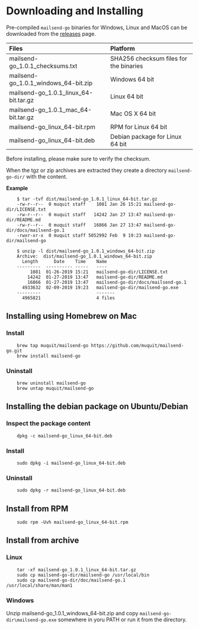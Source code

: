 # Downloading and Installing

Pre-compiled `mailsend-go` binaries for Windows, Linux and MacOS can be
downloaded from the [releases](https://github.com/muquit/mailsend-go/releases)
page.  

| Files | Platform |
| :-------| :--------|
| mailsend-go_1.0.1_checksums.txt| SHA256 checksum files for the binaries|
| mailsend-go_1.0.1_windows_64-bit.zip | Windows 64 bit |
| mailsend-go_1.0.1_linux_64-bit.tar.gz | Linux 64 bit|
| mailsend-go_1.0.1_mac_64-bit.tar.gz |  Mac OS X 64 bit |
| mailsend-go_linux_64-bit.rpm | RPM for Linux 64 bit |
| mailsend-go_linux_64-bit.deb | Debian package for Linux 64 bit |

Before installing, please make sure to verify the checksum.

When the tgz or zip archives are extracted they create a directory `mailsend-go-dir/` with the 
content.

**Example**

```
    $ tar -tvf dist/mailsend-go_1.0.1_linux_64-bit.tar.gz
	-rw-r--r--  0 muquit staff    1081 Jan 26 15:21 mailsend-go-dir/LICENSE.txt
	-rw-r--r--  0 muquit staff   14242 Jan 27 13:47 mailsend-go-dir/README.md
	-rw-r--r--  0 muquit staff   16866 Jan 27 13:47 mailsend-go-dir/docs/mailsend-go.1
	-rwxr-xr-x  0 muquit staff 5052992 Feb  9 19:23 mailsend-go-dir/mailsend-go
```

```
	$ unzip -l dist/mailsend-go_1.0.1_windows_64-bit.zip
	Archive:  dist/mailsend-go_1.0.1_windows_64-bit.zip
	  Length      Date    Time    Name
	---------  ---------- -----   ----
		 1081  01-26-2019 15:21   mailsend-go-dir/LICENSE.txt
		14242  01-27-2019 13:47   mailsend-go-dir/README.md
		16866  01-27-2019 13:47   mailsend-go-dir/docs/mailsend-go.1
	  4933632  02-09-2019 19:23   mailsend-go-dir/mailsend-go.exe
	---------                     -------
	  4965821                     4 files
```

## Installing using Homebrew on Mac

### Install
```
	brew tap muquit/mailsend-go https://github.com/muquit/mailsend-go.git
  	brew install mailsend-go
```

### Uninstall
```
    brew uninstall mailsend-go
    brew untap muquit/mailsend-go
```


## Installing the debian package on Ubuntu/Debian

### Inspect the package content
```
    dpkg -c mailsend-go_linux_64-bit.deb
```

### Install

```
    sudo dpkg -i mailsend-go_linux_64-bit.deb 
```

### Uninstall

```
    sudo dpkg -r mailsend-go_linux_64-bit.deb 
```

## Install from RPM

```
    sudo rpm -Uvh mailsend-go_linux_64-bit.rpm
```

## Install from archive

### Linux
```
    tar -xf mailsend-go_1.0.1_linux_64-bit.tar.gz
    sudo cp mailsend-go-dir/mailsend-go /usr/local/bin
    sudo cp mailsend-go-dir/doc/mailsend-go.1 /usr/local/share/man/man1
```

### Windows

Unzip mailsend-go_1.0.1_windows_64-bit.zip and copy `mailsend-go-dir\mailsend-go.exe` somewhere in yoru PATH or run it from the directory.

